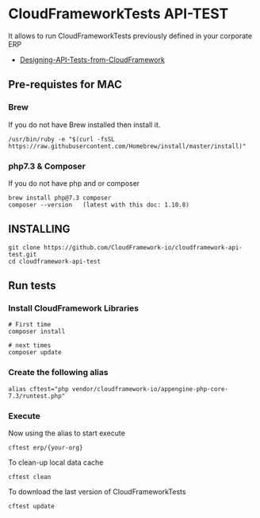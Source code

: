 # CloudFrameworkTests API-TEST

It allows to run CloudFrameworkTests previously defined in your corporate ERP
* [Designing-API-Tests-from-CloudFramework](https://www.notion.so/cloudframework/Designing-API-Tests-from-CloudFramework-afc8d166610f4b8e98742b98c504053f)

## Pre-requistes for MAC

### Brew
If you do not have Brew installed then install it.
```
/usr/bin/ruby -e "$(curl -fsSL https://raw.githubusercontent.com/Homebrew/install/master/install)"
```

###  php7.3 & Composer
If you do not have php and or composer

```$shell
brew install php@7.3 composer
composer --version   (latest with this doc: 1.10.8)
```


## INSTALLING

```
git clone https://github.com/CloudFramework-io/cloudframework-api-test.git
cd cloudframework-api-test 
```



## Run tests

### Install CloudFramework Libraries
```
# First time
composer install

# next times
composer update
```

### Create the following alias
```
alias cftest="php vendor/cloudframework-io/appengine-php-core-7.3/runtest.php"
```

### Execute
Now using the alias to start execute

```
cftest erp/{your-org}
```

To clean-up local data cache
```
cftest clean
```

To download the last version of CloudFrameworkTests
```
cftest update
```
